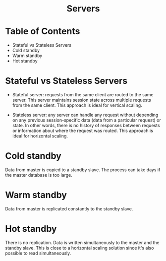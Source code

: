 <div align='center'>
  <h1> Servers </h1>
</div>

# Table of Contents

- Stateful vs Stateless Servers
- Cold standby
- Warm standby
- Hot standby

# Stateful vs Stateless Servers

- Stateful server: requests from the same client are routed to the same server. This server maintains session state across multiple requests from the same client. This approach is ideal for vertical scaling.

- Stateless server: any server can handle any request without depending on any previous session-specific data (data from a particular request) or state. In other words, there is no history of responses between requests or information about where the request was routed. This approach is ideal for horizontal scaling.

# Cold standby

Data from master is copied to a standby slave. The process can take days if the master database is too large.

# Warm standby

Data from master is replicated constantly to the standby slave.

# Hot standby

There is no replication. Data is written simultaneously to the master and the standby slave. This is close to a horizontal scaling solution since it's also possible to read simultaneously.
